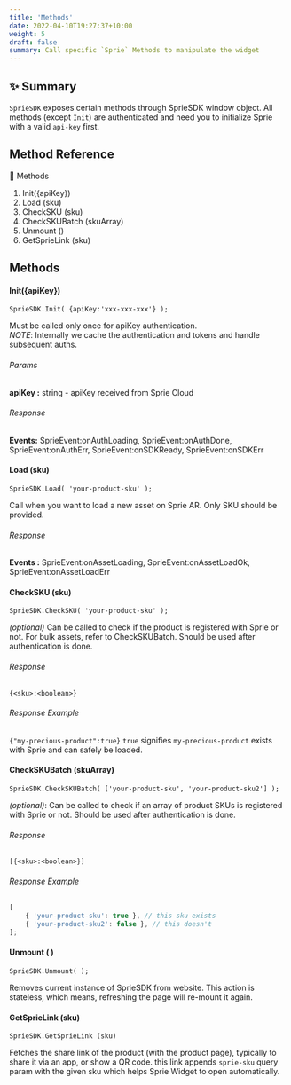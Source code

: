 ```yaml
---
title: 'Methods'
date: 2022-04-10T19:27:37+10:00
weight: 5
draft: false
summary: Call specific `Sprie` Methods to manipulate the widget
---
```


## ✨ Summary

`SprieSDK` exposes certain methods through SprieSDK window object. All methods (except `Init`) are authenticated and need you to initialize Sprie with a valid `api-key` first.

## Method Reference

🍩 Methods

1. Init({apiKey})
2. Load (sku)
3. CheckSKU (sku)
4. CheckSKUBatch (skuArray)
5. Unmount ()
6. GetSprieLink (sku)

## Methods

#### Init({apiKey})

`SprieSDK.Init( {apiKey:'xxx-xxx-xxx'} );`

Must be called only once for apiKey authentication.  
_NOTE_: Internally we cache the authentication and tokens and handle subsequent auths.

###### Params

**apiKey :** string - apiKey received from Sprie Cloud

###### Response

**Events:** SprieEvent:onAuthLoading, SprieEvent:onAuthDone, SprieEvent:onAuthErr, SprieEvent:onSDKReady, SprieEvent:onSDKErr

#### Load (sku)

`SprieSDK.Load( 'your-product-sku' );`

Call when you want to load a new asset on Sprie AR. Only SKU should be provided.

###### Response

**Events :** SprieEvent:onAssetLoading, SprieEvent:onAssetLoadOk, SprieEvent:onAssetLoadErr

#### CheckSKU (sku)

`SprieSDK.CheckSKU( 'your-product-sku' );`

_(optional)_ Can be called to check if the product is registered with Sprie or not. For bulk assets, refer to CheckSKUBatch. Should be used after authentication is done.

###### Response

`{<sku>:<boolean>}`

###### Response Example

`{"my-precious-product":true}`
`true` signifies `my-precious-product` exists with Sprie and can safely be loaded.

#### CheckSKUBatch (skuArray)

`SprieSDK.CheckSKUBatch( ['your-product-sku', 'your-product-sku2'] );`

_(optional)_: Can be called to check if an array of product SKUs is registered with Sprie or not. Should be used after authentication is done.

###### Response

`[{<sku>:<boolean>}]`

###### Response Example

```javascript
[
	{ 'your-product-sku': true }, // this sku exists
	{ 'your-product-sku2': false }, // this doesn't
];
```

#### Unmount ( )

`SprieSDK.Unmount( );`

Removes current instance of SprieSDK from website. This action is stateless, which means, refreshing the page will re-mount it again.

#### GetSprieLink (sku)

`SprieSDK.GetSprieLink (sku)`

Fetches the share link of the product (with the product page), typically to share it via an app, or show a QR code. this link appends `sprie-sku` query param with the given sku which helps Sprie Widget to open automatically.
